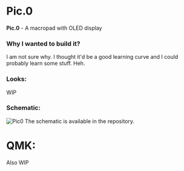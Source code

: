 # **Pic.0**
**Pic.0** - A macropad with OLED display

### Why I wanted to build it?
I am not sure why. I thought it'd be a good learning curve and I could probably learn some stuff. Heh.

### Looks:
WIP

### Schematic:
![Pic0](https://user-images.githubusercontent.com/22396923/230657075-0efdc150-4766-44db-8dbe-2f8cbfaad3df.png)
The schematic is available in the repository.

# QMK:
Also WIP
